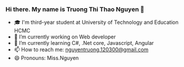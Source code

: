 ### Hi there. My name is Truong Thi Thao Nguyen 👋


- 🎓 I'm third-year student at University of Technology and Education HCMC
- 🔭 I’m currently working on Web developer
- 🌱 I’m currently learning C#, .Net core, Javascript, Angular
- 📫 How to reach me: nguyentruong.120300@gmail.com
- 😄 Pronouns: Miss.Nguyen

